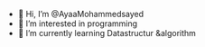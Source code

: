 - 👋 Hi, I’m @AyaaMohammedsayed
- 👀 I’m interested in programming
- 🌱 I’m currently learning Datastructur &algorithm


<!---
AyaaMohammedsayed/AyaaMohammedsayed is a ✨ special ✨ repository because its `README.md` (this file) appears on your GitHub profile.
You can click the Preview link to take a look at your changes.
--->
